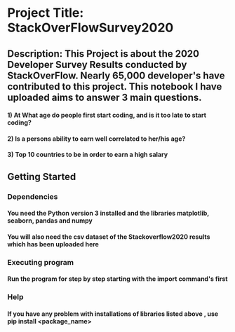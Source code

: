# Project Title: StackOverFlowSurvey2020


## Description: This Project is about the 2020 Developer Survey Results conducted by StackOverFlow. Nearly 65,000 developer's have contributed to this project. This notebook I have uploaded aims to answer 3 main questions.

#### 1) At What age do people first start coding, and is it too late to start coding? 
#### 2) Is a persons ability to earn well correlated to her/his age?
#### 3) Top 10 countries to be in order to earn a high salary

## Getting Started
### Dependencies

#### You need the Python version 3 installed and the libraries matplotlib, seaborn, pandas and numpy
#### You will also need the csv dataset of the Stackoverflow2020 results which has been uploaded here

### Executing program
#### Run the program for step by step starting with the import command's first


### Help
#### If you have any problem with installations of libraries listed above , use pip install <package_name>



